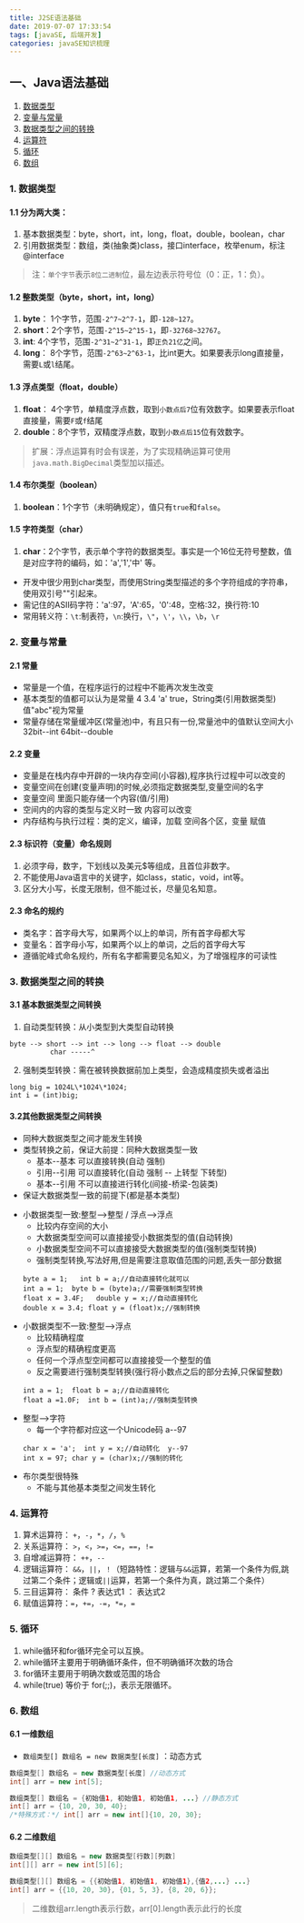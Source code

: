```yaml
---
title: J2SE语法基础
date: 2019-07-07 17:33:54
tags: [javaSE, 后端开发]
categories: javaSE知识梳理
---
```


## 一、Java语法基础
1. [数据类型](#id1)
2. [变量与常量](#id2)
3. [数据类型之间的转换](#id3)
4. [运算符](#id4)
5. [循环](#id5)
6. [数组](#id6)


<span id="id1"><span>
### 1. 数据类型
#### 1.1 分为两大类：
1. 基本数据类型：byte，short，int，long，float，double，boolean，char
2. 引用数据类型：数组，类(抽象类)class，接口interface，枚举enum，标注@interface

> 注：`单个字节`表示`8位二进制`位，最左边表示符号位（0：正，1：负）。

#### 1.2 整数类型（byte，short，int，long）
1. **byte**： 1个字节，范围`-2^7~2^7-1`，即`-128~127`。
2. **short**：2个字节，范围`-2^15~2^15-1`，即`-32768~32767`。
3. **int**:   4个字节，范围`-2^31~2^31-1`，即`正负21亿`之间。
4. **long**： 8个字节，范围`-2^63~2^63-1`，比int更大。如果要表示long直接量，需要`L`或`l`结尾。

#### 1.3 浮点类型（float，double）
1. **float**： 4个字节，单精度浮点数，取到`小数点后7`位有效数字。如果要表示float直接量，需要`F`或`f`结尾
2. **double**：8个字节，双精度浮点数，取到`小数点后15`位有效数字。

> 扩展：浮点运算有时会有误差，为了实现精确运算可使用`java.math.BigDecimal`类型加以描述。

#### 1.4 布尔类型（boolean）
1. **boolean**：1个字节（未明确规定），值只有`true`和`false`。

#### 1.5 字符类型（char）
1. **char**：2个字节，表示单个字符的数据类型。事实是一个16位无符号整数，值是对应字符的编码，如：'a','1','中' 等。
- 开发中很少用到char类型，而使用String类型描述的多个字符组成的字符串，使用双引号""引起来。
- 需记住的ASII码字符：'a':97，'A':65，'0':48，空格:32，换行符:10
- 常用转义符：`\t`:制表符，`\n`:换行，`\"`，`\'`，`\\`，`\b`，`\r`


<span id="id2"><span>
### 2. 变量与常量
#### 2.1 常量
- 常量是一个值，在程序运行的过程中不能再次发生改变
- 基本类型的值都可以认为是常量   4  3.4  'a'  true，String类(引用数据类型)值"abc"视为常量
- 常量存储在常量缓冲区(常量池)中，有且只有一份,常量池中的值默认空间大小  32bit--int   64bit--double

#### 2.2 变量
- 变量是在栈内存中开辟的一块内存空间(小容器),程序执行过程中可以改变的
- 变量空间在创建(变量声明)的时候,必须指定数据类型,变量空间的名字
- 变量空间   里面只能存储一个内容(值/引用)
- 空间内的内容的类型与定义时一致 内容可以改变 
- 内存结构与执行过程：类的定义，编译，加载 空间各个区，变量 赋值

#### 2.3 标识符（变量）命名规则
1. 必须字母，数字，下划线以及美元$等组成，且首位非数字。
2. 不能使用Java语言中的关键字，如class，static，void，int等。
3. 区分大小写，长度无限制，但不能过长，尽量见名知意。

#### 2.3 命名的规约
- 类名字：首字母大写，如果两个以上的单词，所有首字母都大写
- 变量名：首字母小写，如果两个以上的单词，之后的首字母大写
- 遵循驼峰式命名规约，所有名字都需要见名知义，为了增强程序的可读性


<span id="id3"><span>
### 3. 数据类型之间的转换
#### 3.1 基本数据类型之间转换
1. 自动类型转换：从小类型到大类型自动转换

```
byte --> short --> int --> long --> float --> double
          char -----^
```

2. 强制类型转换：需在被转换数据前加上类型，会造成精度损失或者溢出

```
long big = 1024L\*1024\*1024;
int i = (int)big;
```

#### 3.2其他数据类型之间转换
- 同种大数据类型之间才能发生转换
- 类型转换之前，保证大前提：同种大数据类型一致
    * 基本--基本   可以直接转换(自动 强制)
    * 引用--引用   可以直接转化(自动 强制 -- 上转型 下转型)
    * 基本--引用   不可以直接进行转化(间接-桥梁-包装类)
- 保证大数据类型一致的前提下(都是基本类型)
* 小数据类型一致:整型-->整型 / 浮点-->浮点
    + 比较内存空间的大小
    + 大数据类型空间可以直接接受小数据类型的值(自动转换)
    + 小数据类型空间不可以直接接受大数据类型的值(强制类型转换)
    + 强制类型转换,写法好用,但是需要注意取值范围的问题,丢失一部分数据
    ```
    byte a = 1;   int b = a;//自动直接转化就可以
    int a = 1;  byte b = (byte)a;//需要强制类型转换
    float x = 3.4F;   double y = x;//自动直接转化
    double x = 3.4; float y = (float)x;//强制转换
    ```
* 小数据类型不一致:整型-->浮点
    + 比较精确程度
    + 浮点型的精确程度更高
    + 任何一个浮点型空间都可以直接接受一个整型的值
    + 反之需要进行强制类型转换(强行将小数点之后的部分去掉,只保留整数)
    ```
    int a = 1;  float b = a;//自动直接转化
    float a =1.0F;  int b = (int)a;//强制类型转换
    ```
* 整型-->字符
    + 每一个字符都对应这一个Unicode码   a--97
    ```
    char x = 'a';  int y = x;//自动转化  y--97
    int x = 97; char y = (char)x;//强制的转化
    ```
* 布尔类型很特殊
    + 不能与其他基本类型之间发生转化


<span id="id4"><span>
### 4. 运算符
1. 算术运算符： `+`，`-`，`*`，`/`，`%`
2. 关系运算符： `>`，`<`，`>=`，`<=`，`==`，`!=`
3. 自增减运算符： `++`，`--`
4. 逻辑运算符： `&&`，`||`，`！`（短路特性：逻辑与`&&`运算，若第一个条件为假,跳过第二个条件；逻辑或`||`运算，若第一个条件为真，跳过第二个条件）
5. 三目运算符： 条件 ? 表达式1 ： 表达式2
6. 赋值运算符：`=`，`+=`，`-=`，`*=`，`=` 

<span id="id5"><span>
### 5. 循环
1. while循环和for循环完全可以互换。
2. while循环主要用于明确循环条件，但不明确循环次数的场合
3. for循环主要用于明确次数或范围的场合
4. while(true) 等价于 for(;;)，表示无限循环。

<span id="id6"><span>
### 6. 数组
#### 6.1 一维数组
- `数组类型[] 数组名 = new 数据类型[长度]` ：动态方式

``` java
数组类型[] 数组名 = new 数据类型[长度] //动态方式
int[] arr = new int[5];
```

``` java
数组类型[] 数组名 = {初始值1, 初始值1, 初始值1, ...} //静态方式
int[] arr = {10, 20, 30, 40};
/*特殊方式：*/ int[] arr = new int[]{10, 20, 30};
```

#### 6.2 二维数组

``` java
数组类型[][] 数组名 = new 数据类型[行数][列数]
int[][] arr = new int[5][6];
```

``` java
数组类型[][] 数组名 = {{初始值1, 初始值1, 初始值1},{值2,...} ...}
int[] arr = {{10, 20, 30}, {01, 5, 3}, {8, 20, 6}};
```

> 二维数组arr.length表示行数，arr[0].length表示此行的长度